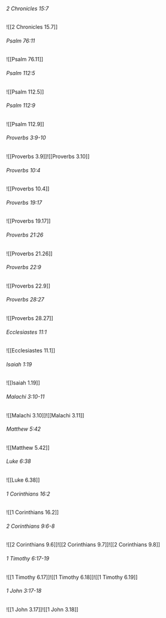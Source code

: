 ###### 2 Chronicles 15:7

![[2 Chronicles 15.7]]

###### Psalm 76:11

![[Psalm 76.11]]

###### Psalm 112:5

![[Psalm 112.5]]

###### Psalm 112:9

![[Psalm 112.9]]

###### Proverbs 3:9-10

![[Proverbs 3.9]]![[Proverbs 3.10]]

###### Proverbs 10:4

![[Proverbs 10.4]]

###### Proverbs 19:17

![[Proverbs 19.17]]

###### Proverbs 21:26

![[Proverbs 21.26]]

###### Proverbs 22:9

![[Proverbs 22.9]]

###### Proverbs 28:27

![[Proverbs 28.27]]

###### Ecclesiastes 11:1

![[Ecclesiastes 11.1]]

###### Isaiah 1:19

![[Isaiah 1.19]]

###### Malachi 3:10-11

![[Malachi 3.10]]![[Malachi 3.11]]

###### Matthew 5:42

![[Matthew 5.42]]

###### Luke 6:38

![[Luke 6.38]]

###### 1 Corinthians 16:2

![[1 Corinthians 16.2]]

###### 2 Corinthians 9:6-8

![[2 Corinthians 9.6]]![[2 Corinthians 9.7]]![[2 Corinthians 9.8]]

###### 1 Timothy 6:17-19

![[1 Timothy 6.17]]![[1 Timothy 6.18]]![[1 Timothy 6.19]]

###### 1 John 3:17-18

![[1 John 3.17]]![[1 John 3.18]]